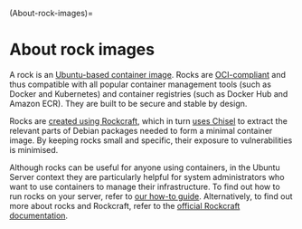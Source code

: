 (About-rock-images)=
# About rock images

A rock is an [Ubuntu-based container image](https://canonical-rockcraft.readthedocs-hosted.com/en/latest/explanation/rocks/#). Rocks are [OCI-compliant](https://opencontainers.org/) and thus compatible with all popular container management tools (such as Docker and Kubernetes) and container registries (such as Docker Hub and Amazon ECR). They are built to be secure and stable by design.

Rocks are [created using Rockcraft](https://canonical-rockcraft.readthedocs-hosted.com/en/latest/explanation/rockcraft/), which in turn [uses Chisel](https://canonical-rockcraft.readthedocs-hosted.com/en/latest/explanation/chisel/) to extract the relevant parts of Debian packages needed to form a minimal container image. By keeping rocks small and specific, their exposure to vulnerabilities is minimised.

Although rocks can be useful for anyone using containers, in the Ubuntu Server context they are particularly helpful for system administrators who want to use containers to manage their infrastructure. To find out how to run rocks on your server, refer to [our how-to guide](https://discourse.ubuntu.com../reference/multi-node-rock-configuration-with-docker-compose.md). Alternatively, to find out more about rocks and Rockcraft, refer to the [official Rockcraft documentation](https://canonical-rockcraft.readthedocs-hosted.com/en/latest/).
